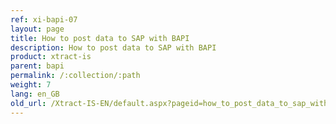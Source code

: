 ```yaml
---
ref: xi-bapi-07
layout: page
title: How to post data to SAP with BAPI
description: How to post data to SAP with BAPI
product: xtract-is
parent: bapi
permalink: /:collection/:path
weight: 7
lang: en_GB
old_url: /Xtract-IS-EN/default.aspx?pageid=how_to_post_data_to_sap_with_bapi
---
```

